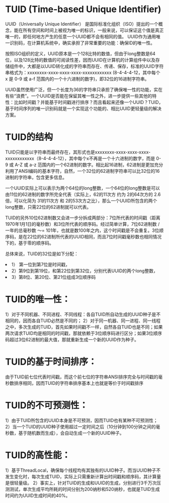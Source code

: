 # TUID (Time-based Unique Identifier)
UUID（Universally Unique Identifier） 是国际标准化组织（ISO）提出的一个概念，能在所有空间和时间上被视为唯一的标识，一般来说，可以保证这个值是真正唯一的，即任何地方产生的任意一个UUID都不会有相同的值。 UUID作为通用唯一识别码，在计算机系统中，确实承担了非常重要的功能：确保ID的唯一性。

按照ISO组织的定义，UUID原本是一个128比特的数值，但由于long整数是64位，以及128比特的数值的可阅读性差，因而UUID在计算机的计算组件中以及存储组件中，大都是以UUID转化成的字符串而存在、传递、保存，标准的UUID字符串格式为：xxxxxxxx-xxxx-xxxx-xxxx-xxxxxxxxxxxx (8-4-4-4-12，其中每个 x 是 0-9 或 a-f 范围内的一个十六进制的数字)，即32位的16进制字符串。

UUID虽然使用广泛，但一个长度为36的字符串只承担了确保唯一性的功能，实在有些“浪费”。一个UUID是否能在保留其唯一性之外，进一步提供一些其他的特性：比如时间戳？并能基于时间戳进行排序？而且看起来还像一个UUID？TUID，基于时间序列的唯一识别码就是一个实现这个功能的、相比UUID更轻量级的解决方案。

# TUID的结构
TUID只能是以字符串而最终存在，其形式也是xxxxxxxx-xxxx-xxxx-xxxx-xxxxxxxxxxxx（8-4-4-4-12），其中每个x不再是一个十六进制的数字，而是 0-9 或 A-Z 或 a-z 范围内的一个62进制的数字。相比起16进制，62进制是更加充分利用了ANSI编码的基本字符，自然，一个32位的62进制字符串可以比32位的16进制的字符串，包含更多信息。

一个UUID实际上可以表示为两个64位的long整数，一个64位的long整数是可以由11位的62进制的数字所完全代表（实际上，62的11次方 约为 2的64次方的 2.6倍，可以化简为 31的11次方 和 2的53次方之比），那么一个UUID所包含的两个long整数，只需22位的62进制就可以代表。

TUID的另外10位62进制数又会进一步分拆成两部分：7位所代表的时间戳（距离1970年1月1日的毫秒数）和3位所代表的顺序码。经过简单计算，7位62进制数 / 一年的总毫秒数 ～= 101年，也就是数100年之内，这个时间戳是不会重复。3位顺序码，是在22位的62进制所代表的UUID相同，而且7位时间戳毫秒数也相同情况下的，基于零的顺序码。

总体来说，TUID的32位是如下分配：
<li>1） 第一位到第7位是时间戳，</li>
<li>2）第9位到第19位，和第22位到第32位，分别代表UUID的两个long整数，</li>
<li>3）第8位、第20位、第21位组成3位顺序码</li>

# TUID的唯一性：
1）对于不同机器、不同进程、不同线程：各自TUID所自动生成的UUID种子是不相同的，因而各自TUID必然是不同的；
2）对于同一机器、同一进程、同一线程之中，多次生成的TUID，首先如果时间戳不一样，自然各自TUID也是不同；如果两次请求TUID均是相同的时间戳，那就依赖于3位顺序码进行区分；如果3位顺序码超过3位62进制的最大值，那就重新生成一个新的UUID作为种子。

# TUID的基于时间排序：
由于TUID前七位代表时间戳，而这个前七位的字符串ANSI排序完全与时间戳的毫秒数排序相同，因而TUID的字符串排序基本上也就是等价于时间戳排序

# TUID的不可预测性：
1）由于TUID所包含的UUID本身是不可预测，因而TUID也有某种不可预测性；
2）当一个TUID的UUID种子使用超过一定时间之后（10分钟到100分钟之间的毫秒数，基于随机数而生成），会自动生成一个新的UUID种子。

# TUID的高性能：
1）基于ThreadLocal，确保每个线程均有其独有的UUID种子。而当UUID种子不发生变化时，每次生成TUID，实际上只需重新计算出时间戳和顺序码，其计算量是很轻量级。
2）事实上，针对TUID的生成和UUID的生成，分别进行3千万次压测测试，单次生成平均所耗的时间分别为200纳秒和520纳秒，也就是TUID生成时间约为UUID生成时间的40%。

